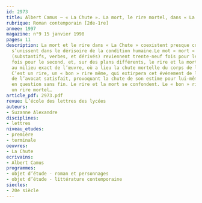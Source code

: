 ```yaml
---
id: 2973
title: Albert Camus – « La Chute ». La mort, le rire mortel, dans « La Chute » 
rubrique: Roman contemporain [2de-1re]
annee: 1997
magazine: n°9 15 janvier 1998
pages: 11
description: La mort et le rire dans « La Chute » coexistent presque constamment et
  s’unissent dans le dérisoire de la condition humaine.Le mot « mort » et le mot « rire »
  (substantifs, verbes, et dérivés) reviennent trente-neuf fois pour le premier, trente-cinq
  fois pour le second, et, sur des plans différents, le rire et la mort se confondent
  au milieu exact de l’œuvre, où a lieu la chute mortelle du corps de la jeune femme.
  C’est un rire, un « bon » rire même, qui extirpera cet événement de l’inconscient
  de l’avocat satisfait, provoquant la chute de son estime pour lui-même, et sa remise
  en question sans fin. Le rire et la mort se confondent. Le « bon » rire devient
  un rire mortel…
article_pdf: 2973.pdf
revue: L’école des lettres des lycées
auteurs:
- Suzanne Alexandre
disciplines:
- lettres
niveau_etudes:
- première
- terminale
oeuvres:
- La Chute
ecrivains:
- Albert Camus
programmes:
- objet d’étude - roman et personnages
- objet d’étude - littérature contemporaine
siecles:
- 20e siècle
---
```

